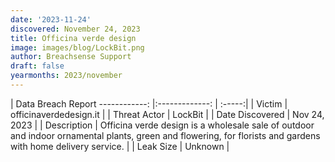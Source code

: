 ```yaml
---
date: '2023-11-24'
discovered: November 24, 2023
title: Officina verde design
image: images/blog/LockBit.png
author: Breachsense Support
draft: false
yearmonths: 2023/november
---
```



| Data Breach Report
------------:     |:-------------:    | :-----:|
| Victim      | officinaverdedesign.it      | 
| Threat Actor      | LockBit      | 
| Date Discovered      | Nov 24, 2023      | 
| Description      | Officina verde design is a wholesale sale of outdoor and indoor ornamental plants, green and flowering, for florists and gardens with home delivery service.      | 
| Leak Size      | Unknown      | 

